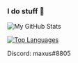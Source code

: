 ### I do stuff 👀

![My GitHub Stats](https://github-readme-stats.vercel.app/api?username=maxuss&show_icons=true&theme=gruvbox)

[![Top Languages](https://github-readme-stats.vercel.app/api/top-langs/?username=maxuss&hide=php,css,html,mcfunction,dockerfile&theme=darcula&card_width=500)](https://github.com/Maxuss/Maxuss)

Discord: maxus#8805
